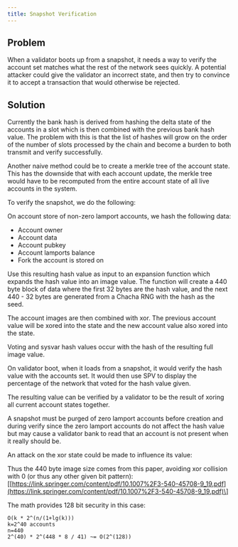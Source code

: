 ```yaml
---
title: Snapshot Verification
---
```


## Problem

When a validator boots up from a snapshot, it needs a way to verify the account set matches what the rest of the network sees quickly. A potential attacker could give the validator an incorrect state, and then try to convince it to accept a transaction that would otherwise be rejected.

## Solution

Currently the bank hash is derived from hashing the delta state of the accounts in a slot which is then combined with the previous bank hash value. The problem with this is that the list of hashes will grow on the order of the number of slots processed by the chain and become a burden to both transmit and verify successfully.

Another naive method could be to create a merkle tree of the account state. This has the downside that with each account update, the merkle tree would have to be recomputed from the entire account state of all live accounts in the system.

To verify the snapshot, we do the following:

On account store of non-zero lamport accounts, we hash the following data:

- Account owner
- Account data
- Account pubkey
- Account lamports balance
- Fork the account is stored on

Use this resulting hash value as input to an expansion function which expands the hash value into an image value. The function will create a 440 byte block of data where the first 32 bytes are the hash value, and the next 440 - 32 bytes are generated from a Chacha RNG with the hash as the seed.

The account images are then combined with xor. The previous account value will be xored into the state and the new account value also xored into the state.

Voting and sysvar hash values occur with the hash of the resulting full image value.

On validator boot, when it loads from a snapshot, it would verify the hash value with the accounts set. It would then use SPV to display the percentage of the network that voted for the hash value given.

The resulting value can be verified by a validator to be the result of xoring all current account states together.

A snapshot must be purged of zero lamport accounts before creation and during verify since the zero lamport accounts do not affect the hash value but may cause a validator bank to read that an account is not present when it really should be.

An attack on the xor state could be made to influence its value:

Thus the 440 byte image size comes from this paper, avoiding xor collision with 0 \(or thus any other given bit pattern\): \[[https://link.springer.com/content/pdf/10.1007%2F3-540-45708-9_19.pdf](https://link.springer.com/content/pdf/10.1007%2F3-540-45708-9_19.pdf)\]

The math provides 128 bit security in this case:

```text
O(k * 2^(n/(1+lg(k)))
k=2^40 accounts
n=440
2^(40) * 2^(448 * 8 / 41) ~= O(2^(128))
```
